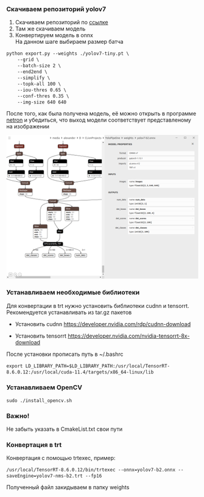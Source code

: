 ### Скачиваем репозиторий yolov7

1. Скачиваем репозиторий по [ссылке](https://github.com/WongKinYiu/yolov7)
2. Там же скачиваем модель
3. Конвертируем модель в onnx  
На данном шаге выбираем размер батча
```
python export.py --weights ./yolov7-tiny.pt \
    --grid \
    --batch-size 2 \
    --end2end \
    --simplify \
    --topk-all 100 \
    --iou-thres 0.65 \
    --conf-thres 0.35 \
    --img-size 640 640
```

После того, как была получена модель, её можно открыть в программе [netron](https://netron.app/) и убедиться,
что выход модели соответствует представленому на изображении

![yolo_structire](figure/yolo_structure.png)

### Устанавливаем необходимые библиотеки
Для конвертации в trt нужно установить библиотеки cudnn и tensorrt.
Рекомендуется устанавливать из tar.gz пакетов

* Установить cudnn
  https://developer.nvidia.com/rdp/cudnn-download

* Установить tensorrt
  https://developer.nvidia.com/nvidia-tensorrt-8x-download

После установки прописать путь в ~/.bashrc
```
export LD_LIBRARY_PATH=$LD_LIBRARY_PATH:/usr/local/TensorRT-8.6.0.12:/usr/local/cuda-11.4/targets/x86_64-linux/lib
```

### Устанавливаем OpenCV
```
sudo ./install_opencv.sh
```

### Важно! 
Не забыть указать в CmakeList.txt свои пути

### Конвертация в trt 
Конвертация с помощью trtexec, пример:
  
```
/usr/local/TensorRT-8.6.0.12/bin/trtexec --onnx=yolov7-b2.onnx --saveEngine=yolov7-nms-b2.trt --fp16
```

Полученный файл закидываем в папку weights
